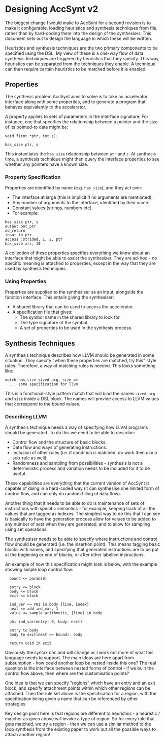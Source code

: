# Designing AccSynt v2

The biggest change I would make to AccSynt for a second revision is to make it
configurable, loading heuristics and synthesis techniques from file, rather than
by hard-coding them into the design of the synthesiser. This document sets out
to design the language in which these will be written.

Heuristics and synthesis techniques are the two primary components to be
specified using the DSL. My view of these is a one-way flow of data: synthesis
techniques are triggered by heuristics that they specify. This way, heuristics
can be separated from the techniques they enable. A technique can then require
certain heuristics to be matched before it is enabled.

## Properties

The synthesis problem AccSynt aims to solve is to take an accelerator interface
along with some properties, and to generate a program that behaves equivalently to
the accelerator. 

A property applies to sets of parameters in the interface signature. For
instance, one that specifies the relationship between a pointer and the size of
its pointed-to data might be:

```
void f(int *ptr, int s);

has_size ptr, s
```

This instantiates the `has_size` relationship between `ptr` and `s`. At
synthesis time, a synthesis technique might then query the interface properties
to see whether any pointers have a known size.

### Property Specification

Properties are identified by name (e.g. `has_size`), and they act over:
* The interface at large (this is implicit if no arguments are mentioned).
* Any number of arguments to the interface, identified by their name.
* Constant values (strings, numbers etc).
* For example:
```
has_size ptr, s
output out_ptr
no_return
input in_ptr
access :strided, 1, 2, ptr
has_size arr, 10
```

A collection of these properties specifies everything we know about an interface
that might be able to assist the synthesiser. They are ad-hoc - no specific
meaning is attached to properties, except in the way that they are used by
synthesis techniques.

### Using Properties

Properties are supplied to the synthesiser as an input, alongside the function
interface. This entails giving the synthesiser:
* A shared library that can be used to access the accelerator.
* A specification file that gives:
  * The symbol name in the shared library to look for.
  * The type signature of the symbol.
  * A set of properties to be used in the synthesis process.

## Synthesis Techniques

A synthesis technique describes how LLVM should be generated in some situation.
They specify "when these properties are matched, try this" style rules.
Therefore, a way of matching rules is needed. This looks something like:
```
match has_size sized_arg, size =>
  ... some specification for llvm
```

This is a functional-style pattern match that will bind the names `sized_arg`
and `size` inside a DSL block. The names will provide access to LLVM values that
correspond to the bound values.

### Describing LLVM

A synthesis technique needs a way of specifying how LLVM programs should be
generated. To do this we need to be able to describe:
* Control flow and the structure of basic blocks.
* Data flow and ways of generating instructions.
* Inclusion of other rules (i.e. if condition is matched, do work then use a
  sub-rule as well).
* Randomness and sampling from possibilities - synthesis is not a deterministic
  process and variation needs to be included for it to be useful.

These capabilities are everything that the current version of AccSynt is capable
of doing in a hard-coded way (it can synthesise one limited form of control
flow, and can only do random filling of data flow).

Another thing that it needs to be able to do is maintenance of sets of
instructions with specific semantics - for example, keeping track of all the
values that are tagged as indexes. The simplest way to do this that I can see is
basically to have the generation process allow for values to be added to any
number of sets when they are generated, and to allow for sampling using set
operations.

The synthesiser needs to be able to specify where instructions and control flow
should be generated (i.e. the insertion point). This means tagging basic blocks
with names, and specifying that generated instructions are to be put at the
beginning or end of blocks, or after other labelled instructions.

An example of how this specification might look is below, with the example
showing simple loop control flow:
```
  bound <= param(0)

  entry <= block
  body <= block
  exit <= block

  ind_var <= PHI in body {live, index}
  next <= add ind_var, 1
  value <= sample arithmetic, {live} in body

  phi ind_var(entry: 0, body: next)

  entry to body
  body to exit(next == bound), body
  
  return void in exit
```

Obviously the syntax can and will change as I work out more of what this
language needs to support. The main ideas are here apart from subsumption - how
could another loop be nested inside this one? The real question is the interface
between nested forms of control - if we built the control flow above, then where
are the customisation points?

One idea is that we can specify "regions" which have an entry and an exit
block, and specify attachment points within which other regions can be attached.
Then the rule set above is the specification for a region, with the
specification being given a name that can be referenced by other strategies.

Key design point here is that regions are different to heuristics - a heuristic
/ matcher as given above will invoke a type of region. So for every rule that
gets matched, we try a region - then we can use a similar method to the loop
synthesis from the existing paper to work out all the possible ways to attach
another region!
